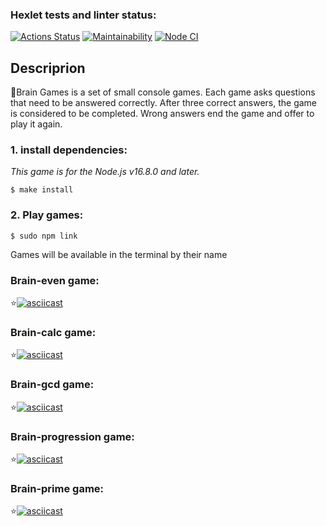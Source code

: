 ### Hexlet tests and linter status:
[![Actions Status](https://github.com/hellion86/frontend-project-lvl1/workflows/hexlet-check/badge.svg)](https://github.com/hellion86/frontend-project-lvl1/actions)
[![Maintainability](https://api.codeclimate.com/v1/badges/8047d000d9dd58f2d463/maintainability)](https://codeclimate.com/github/hellion86/frontend-project-lvl1/maintainability)
[![Node CI](https://github.com/hellion86/frontend-project-lvl1/workflows/linter-test/badge.svg)](https://github.com/hellion86/frontend-project-lvl1/actions)

## Descriprion
:basketball:Brain Games is a set of small console games. Each game asks questions that need to be answered correctly. After three correct answers, the game is considered to be completed. Wrong answers end the game and offer to play it again.

### 1. install dependencies:
_This game is for the Node.js v16.8.0 and later._

```
$ make install
```
### 2. Play games:

```
$ sudo npm link
```

Games will be available in the terminal by their name

### Brain-even game:
:star:[![asciicast](https://asciinema.org/a/t6g5kvW7NRnliGZMxDyw1IZyn.svg)](https://asciinema.org/a/t6g5kvW7NRnliGZMxDyw1IZyn)
### Brain-calc game:
:star:[![asciicast](https://asciinema.org/a/vUhRBioL0S5ERtzsms5508DBZ.svg)](https://asciinema.org/a/vUhRBioL0S5ERtzsms5508DBZ)
### Brain-gcd game:
:star:[![asciicast](https://asciinema.org/a/CMBsu07ZvwwBK0gTauuDHTTah.svg)](https://asciinema.org/a/CMBsu07ZvwwBK0gTauuDHTTah)
### Brain-progression game:
:star:[![asciicast](https://asciinema.org/a/fsWQVcSajSRykb8XgmXhYzcyb.svg)](https://asciinema.org/a/fsWQVcSajSRykb8XgmXhYzcyb)
### Brain-prime game:
:star:[![asciicast](https://asciinema.org/a/Ci02kRBLVylG8geTdvYNFcrME.svg)](https://asciinema.org/a/Ci02kRBLVylG8geTdvYNFcrME)
